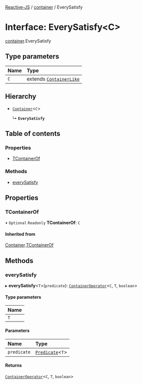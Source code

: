 [Reactive-JS](../README.md) / [container](../modules/container.md) / EverySatisfy

# Interface: EverySatisfy<C\>

[container](../modules/container.md).EverySatisfy

## Type parameters

| Name | Type |
| :------ | :------ |
| `C` | extends [`ContainerLike`](container.ContainerLike.md) |

## Hierarchy

- [`Container`](container.Container.md)<`C`\>

  ↳ **`EverySatisfy`**

## Table of contents

### Properties

- [TContainerOf](container.EverySatisfy.md#tcontainerof)

### Methods

- [everySatisfy](container.EverySatisfy.md#everysatisfy)

## Properties

### TContainerOf

• `Optional` `Readonly` **TContainerOf**: `C`

#### Inherited from

[Container](container.Container.md).[TContainerOf](container.Container.md#tcontainerof)

## Methods

### everySatisfy

▸ **everySatisfy**<`T`\>(`predicate`): [`ContainerOperator`](../modules/container.md#containeroperator)<`C`, `T`, `boolean`\>

#### Type parameters

| Name |
| :------ |
| `T` |

#### Parameters

| Name | Type |
| :------ | :------ |
| `predicate` | [`Predicate`](../modules/functions.md#predicate)<`T`\> |

#### Returns

[`ContainerOperator`](../modules/container.md#containeroperator)<`C`, `T`, `boolean`\>
